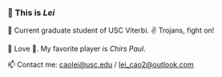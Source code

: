 ### 👋 This is *Lei*

🌱 Current graduate student of USC Viterbi. ✌️ Trojans, fight on!

👀 Love 🏀. My favorite player is *Chirs Paul*. 

📫 Contact me: caolei@usc.edu / lei_cao2@outlook.com 

<!---
- 💞️ I’m working on finding a SDE job, the latest goal is a 2022 summer internship
cllei12/cllei12 is a ✨ special ✨ repository because its `README.md` (this file) appears on your GitHub profile.
You can click the Preview link to take a look at your changes.
--->

<!-- [![Top Langs](https://github-readme-stats.vercel.app/api/top-langs/?username=cllei12&layout=compact)](https://github.com/cllei12) -->
